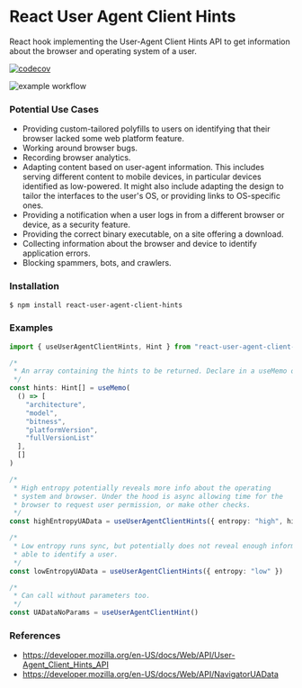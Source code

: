 # React User Agent Client Hints

React hook implementing the User-Agent Client Hints API to get information about the browser and operating system of a user.

[![codecov](https://codecov.io/gh/zaknicholsdev/react-user-agent-client-hints/branch/develop/graph/badge.svg)](https://codecov.io/gh/zaknicholsdev/react-user-agent-client-hints)

![example workflow](https://github.com/zaknicholsdev/react-user-agent-client-hints/actions/workflows/ci-cd.yml/badge.svg?branch=develop)

### Potential Use Cases

- Providing custom-tailored polyfills to users on identifying that their browser lacked some web platform feature.
- Working around browser bugs.
- Recording browser analytics.
- Adapting content based on user-agent information. This includes serving different content to mobile devices, in particular devices identified as low-powered. It might also include adapting the design to tailor the interfaces to the user's OS, or providing links to OS-specific ones.
- Providing a notification when a user logs in from a different browser or device, as a security feature.
- Providing the correct binary executable, on a site offering a download.
- Collecting information about the browser and device to identify application errors.
- Blocking spammers, bots, and crawlers.

### Installation

```sh
$ npm install react-user-agent-client-hints
```

### Examples

```ts
import { useUserAgentClientHints, Hint } from "react-user-agent-client-hints"

/*
 * An array containing the hints to be returned. Declare in a useMemo or in module scope for referential stability.
 */
const hints: Hint[] = useMemo(
  () => [
    "architecture",
    "model",
    "bitness",
    "platformVersion",
    "fullVersionList"
  ],
  []
)

/*
 * High entropy potentially reveals more info about the operating
 * system and browser. Under the hood is async allowing time for the
 * browser to request user permission, or make other checks.
 */
const highEntropyUAData = useUserAgentClientHints({ entropy: "high", hints })

/*
 * Low entropy runs sync, but potentially does not reveal enough information
 * able to identify a user.
 */
const lowEntropyUAData = useUserAgentClientHints({ entropy: "low" })

/*
 * Can call without parameters too.
 */
const UADataNoParams = useUserAgentClientHint()
```

### References

- https://developer.mozilla.org/en-US/docs/Web/API/User-Agent_Client_Hints_API
- https://developer.mozilla.org/en-US/docs/Web/API/NavigatorUAData

